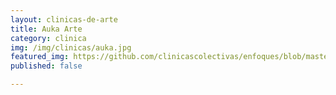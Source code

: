 ```yaml
---
layout: clinicas-de-arte
title: Auka Arte
category: clinica
img: /img/clinicas/auka.jpg
featured_img: https://github.com/clinicascolectivas/enfoques/blob/master/clinicas/2015/auka-arte/flyer-auka-arte.jpg?raw=true
published: false

---
```


